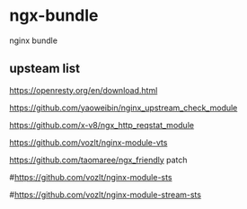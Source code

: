 # ngx-bundle
nginx bundle

## upsteam list
https://openresty.org/en/download.html

https://github.com/yaoweibin/nginx_upstream_check_module

https://github.com/x-v8/ngx_http_reqstat_module

https://github.com/vozlt/nginx-module-vts

https://github.com/taomaree/ngx_friendly  patch

#https://github.com/vozlt/nginx-module-sts

#https://github.com/vozlt/nginx-module-stream-sts

